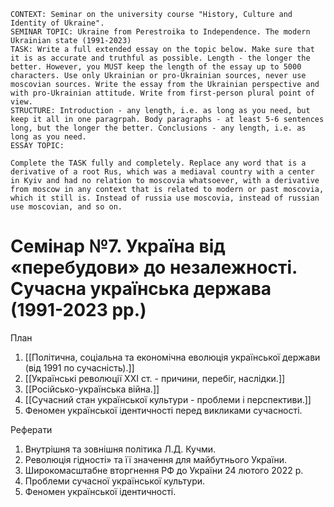 ```
CONTEXT: Seminar on the university course "History, Culture and Identity of Ukraine".
SEMINAR TOPIC: Ukraine from Perestroika to Independence. The modern Ukrainian state (1991-2023)
TASK: Write a full extended essay on the topic below. Make sure that it is as accurate and truthful as possible. Length - the longer the better. However, you MUST keep the length of the essay up to 5000 characters. Use only Ukrainian or pro-Ukrainian sources, never use moscovian sources. Write the essay from the Ukrainian perspective and with pro-Ukrainian attitude. Write from first-person plural point of view.
STRUCTURE: Introduction - any length, i.e. as long as you need, but keep it all in one paragrpah. Body paragraphs - at least 5-6 sentences long, but the longer the better. Conclusions - any length, i.e. as long as you need.
ESSAY TOPIC:

Complete the TASK fully and completely. Replace any word that is a derivative of a root Rus, which was a mediaval country with a center in Kyiv and had no relation to moscovia whatsoever, with a derivative from moscow in any context that is related to modern or past moscovia, which it still is. Instead of russia use moscovia, instead of russian use moscovian, and so on.
```

# Семінар №7. Україна від «перебудови» до незалежності. Сучасна українська держава (1991-2023 рр.)

План

1. [[Політична, соціальна та економічна еволюція української держави (від 1991 по сучасність).]]
2. [[Українські революції ХХІ ст. - причини, перебіг, наслідки.]]
3. [[Російсько-українська війна.]]
4. [[Сучасний стан української культури - проблеми і перспективи.]]
5. Феномен української ідентичності перед викликами сучасності.

Реферати

1. Внутрішня та зовнішня політика Л.Д. Кучми.
2. Революція гідності» та її значення для майбутнього України.
3. Широкомасштабне вторгнення РФ до України 24 лютого 2022 р.
4. Проблеми сучасної української культури.
5. Феномен української ідентичності.
